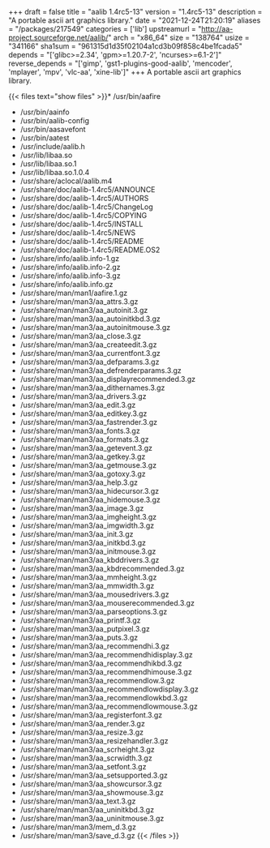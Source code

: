 +++
draft = false
title = "aalib 1.4rc5-13"
version = "1.4rc5-13"
description = "A portable ascii art graphics library."
date = "2021-12-24T21:20:19"
aliases = "/packages/217549"
categories = ['lib']
upstreamurl = "http://aa-project.sourceforge.net/aalib/"
arch = "x86_64"
size = "138764"
usize = "341166"
sha1sum = "961315d1d35f02104a1cd3b09f858c4be1fcada5"
depends = "['glibc>=2.34', 'gpm>=1.20.7-2', 'ncurses>=6.1-2']"
reverse_depends = "['gimp', 'gst1-plugins-good-aalib', 'mencoder', 'mplayer', 'mpv', 'vlc-aa', 'xine-lib']"
+++
A portable ascii art graphics library.

{{< files text="show files" >}}* /usr/bin/aafire
* /usr/bin/aainfo
* /usr/bin/aalib-config
* /usr/bin/aasavefont
* /usr/bin/aatest
* /usr/include/aalib.h
* /usr/lib/libaa.so
* /usr/lib/libaa.so.1
* /usr/lib/libaa.so.1.0.4
* /usr/share/aclocal/aalib.m4
* /usr/share/doc/aalib-1.4rc5/ANNOUNCE
* /usr/share/doc/aalib-1.4rc5/AUTHORS
* /usr/share/doc/aalib-1.4rc5/ChangeLog
* /usr/share/doc/aalib-1.4rc5/COPYING
* /usr/share/doc/aalib-1.4rc5/INSTALL
* /usr/share/doc/aalib-1.4rc5/NEWS
* /usr/share/doc/aalib-1.4rc5/README
* /usr/share/doc/aalib-1.4rc5/README.OS2
* /usr/share/info/aalib.info-1.gz
* /usr/share/info/aalib.info-2.gz
* /usr/share/info/aalib.info-3.gz
* /usr/share/info/aalib.info.gz
* /usr/share/man/man1/aafire.1.gz
* /usr/share/man/man3/aa_attrs.3.gz
* /usr/share/man/man3/aa_autoinit.3.gz
* /usr/share/man/man3/aa_autoinitkbd.3.gz
* /usr/share/man/man3/aa_autoinitmouse.3.gz
* /usr/share/man/man3/aa_close.3.gz
* /usr/share/man/man3/aa_createedit.3.gz
* /usr/share/man/man3/aa_currentfont.3.gz
* /usr/share/man/man3/aa_defparams.3.gz
* /usr/share/man/man3/aa_defrenderparams.3.gz
* /usr/share/man/man3/aa_displayrecommended.3.gz
* /usr/share/man/man3/aa_dithernames.3.gz
* /usr/share/man/man3/aa_drivers.3.gz
* /usr/share/man/man3/aa_edit.3.gz
* /usr/share/man/man3/aa_editkey.3.gz
* /usr/share/man/man3/aa_fastrender.3.gz
* /usr/share/man/man3/aa_fonts.3.gz
* /usr/share/man/man3/aa_formats.3.gz
* /usr/share/man/man3/aa_getevent.3.gz
* /usr/share/man/man3/aa_getkey.3.gz
* /usr/share/man/man3/aa_getmouse.3.gz
* /usr/share/man/man3/aa_gotoxy.3.gz
* /usr/share/man/man3/aa_help.3.gz
* /usr/share/man/man3/aa_hidecursor.3.gz
* /usr/share/man/man3/aa_hidemouse.3.gz
* /usr/share/man/man3/aa_image.3.gz
* /usr/share/man/man3/aa_imgheight.3.gz
* /usr/share/man/man3/aa_imgwidth.3.gz
* /usr/share/man/man3/aa_init.3.gz
* /usr/share/man/man3/aa_initkbd.3.gz
* /usr/share/man/man3/aa_initmouse.3.gz
* /usr/share/man/man3/aa_kbddrivers.3.gz
* /usr/share/man/man3/aa_kbdrecommended.3.gz
* /usr/share/man/man3/aa_mmheight.3.gz
* /usr/share/man/man3/aa_mmwidth.3.gz
* /usr/share/man/man3/aa_mousedrivers.3.gz
* /usr/share/man/man3/aa_mouserecommended.3.gz
* /usr/share/man/man3/aa_parseoptions.3.gz
* /usr/share/man/man3/aa_printf.3.gz
* /usr/share/man/man3/aa_putpixel.3.gz
* /usr/share/man/man3/aa_puts.3.gz
* /usr/share/man/man3/aa_recommendhi.3.gz
* /usr/share/man/man3/aa_recommendhidisplay.3.gz
* /usr/share/man/man3/aa_recommendhikbd.3.gz
* /usr/share/man/man3/aa_recommendhimouse.3.gz
* /usr/share/man/man3/aa_recommendlow.3.gz
* /usr/share/man/man3/aa_recommendlowdisplay.3.gz
* /usr/share/man/man3/aa_recommendlowkbd.3.gz
* /usr/share/man/man3/aa_recommendlowmouse.3.gz
* /usr/share/man/man3/aa_registerfont.3.gz
* /usr/share/man/man3/aa_render.3.gz
* /usr/share/man/man3/aa_resize.3.gz
* /usr/share/man/man3/aa_resizehandler.3.gz
* /usr/share/man/man3/aa_scrheight.3.gz
* /usr/share/man/man3/aa_scrwidth.3.gz
* /usr/share/man/man3/aa_setfont.3.gz
* /usr/share/man/man3/aa_setsupported.3.gz
* /usr/share/man/man3/aa_showcursor.3.gz
* /usr/share/man/man3/aa_showmouse.3.gz
* /usr/share/man/man3/aa_text.3.gz
* /usr/share/man/man3/aa_uninitkbd.3.gz
* /usr/share/man/man3/aa_uninitmouse.3.gz
* /usr/share/man/man3/mem_d.3.gz
* /usr/share/man/man3/save_d.3.gz
{{< /files >}}